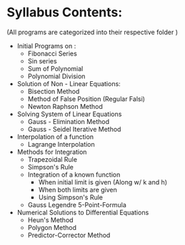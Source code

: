 # Syllabus Contents: 

(All programs are categorized into their respective folder )

+ Initial Programs on : 
  + Fibonacci Series
  + Sin series
  + Sum of Polynomial
  + Polynomial Division
+ Solution of Non - Linear Equations:
  + Bisection Method
  + Method of False Position (Regular Falsi)
  + Newton Raphson Method
+ Solving System of Linear Equations
  + Gauss - Elimination Method
  + Gauss - Seidel Iterative Method
+ Interpolation of a function
  + Lagrange Interpolation
+ Methods for Integration
  + Trapezoidal Rule 
  + Simpson's Rule
  + Integration of a known function
    + When initial limit is given (Along w/ k and h)
    + When both limits are given
    + Using Simpson's Rule
  + Gauss Legendre 5-Point-Formula
+ Numerical Solutions to  Differential Equations
  + Heun's Method
  + Polygon Method
  + Predictor-Corrector Method
  



